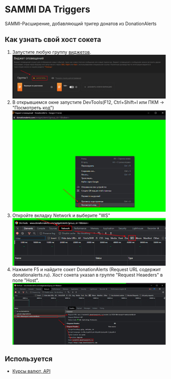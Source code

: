 # SAMMI DA Triggers

SAMMI-Расширение, добавляющий тригер донатов из DonationAlerts


## Как узнать свой хост сокета

1. Запустите любую группу [виджетов](https://www.donationalerts.com/dashboard/widgets/alerts).
![Run widget](/img/get-host-1.jpg "Run widget")
2. В открывшемся окне запустите DevTools(F12, Ctrl+Shift+I или ПКМ -> "Посмотреть код")
![Open DevTools](/img/get-host-2.jpg "Open DevTools")
3. Откройте вкладку Network и выберите "WS"
![Open Network](/img/get-host-3.jpg "Open Network")
4. Нажмите F5 и найдите сокет DonationAlerts (Request URL содержит donationalerts.ru). Хост сокета указал в группе "Request Heaeders" в поле "Host".
![Find Socket and get Host](/img/get-host-4.jpg "Find Socket and get Host")

## Используется
* [Курсы валют, API](https://www.cbr-xml-daily.ru)
